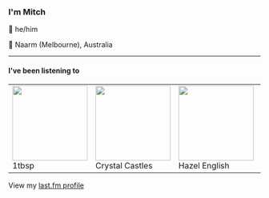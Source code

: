 <article><h3>I&#x27;m Mitch</h3><section><p>👨 he/him</p><p>📍 Naarm (Melbourne), Australia</p></section><hr/><section><h4>I&#x27;ve been listening to</h4><table><tbody><td><img src="https://lastfm.freetls.fastly.net/i/u/174s/d9dec2f7499cb0d0ed3ac2cfe900a325.png" height="150px" alt="" role="presentation"/><br/>1tbsp</td><td><img src="https://lastfm.freetls.fastly.net/i/u/174s/8da6d80eb32a8b6f35fdf09d89a004f0.png" height="150px" alt="" role="presentation"/><br/>Crystal Castles</td><td><img src="https://lastfm.freetls.fastly.net/i/u/174s/b11bb6528e54de50be023610683cc9f5.png" height="150px" alt="" role="presentation"/><br/>Hazel English</td><td><img src="https://lastfm.freetls.fastly.net/i/u/174s/e571cdab61c5779f22ee33d625b98e2c.png" height="150px" alt="" role="presentation"/><br/>Grace Ives</td><td><img src="https://lastfm.freetls.fastly.net/i/u/174s/92a5920b70cdb202a78236f158fc11d0.png" height="150px" alt="" role="presentation"/><br/>A. G. Cook</td></tbody></table><span>View my <a href="https://www.last.fm/user/my-slab">last.fm profile</a></span></section></article>